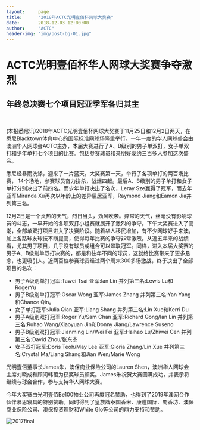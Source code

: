 ```yaml
---
layout:     page
title:      "2018年ACTC光明壹佰杯网球大奖赛"
date:       2018-12-03 12:00:00
author:     "ACTC"
header-img: "img/post-bg-01.jpg"
---
```

<h1 class="text-center"> <strong>ACTC光明壹佰杯华人网球大奖赛争夺激烈</strong> </h1>
<h2 class="text-center"> <strong>年终总决赛七个项目冠亚季军各归其主</strong></h2>
<br>

<p>(本报悉尼讯)2018年ACTC光明壹佰杯网球大奖赛于11月25日和12月2日两天，在悉尼Blacktown体育中心的国际标准网球场隆重举行。一年一度的华人网球盛会由澳洲华人网球会ACTC主办，本届大赛进行了A、B级别的男子单双打，女子单双打和少年单打七个项目的比赛。包括参赛球员和亲朋好友约三百多人参加这次盛会。</p>

<p>悉尼经暴雨洗涤，迎来了一片蓝天。大奖赛第一天，举行了各项单打的两百场比赛， 14个场地，参赛球员奋力拼杀，战烟四起。最后A、B级别的男子单打和女子单打分别决出了前四名。而少年单打决出了名次，Leray Sze赢得了冠军，而去年亚军Miranda Xu再次以年龄上的差异屈居亚军，Raymond Jiang和Eamon Jia并列第三名。</p>

<p>12月2日是一个炎热的天气，烈日当头，劲风吹袭。异常的天气，丝毫没有影响球员的斗志，一早开始的各项双打小组赛就展开了激烈的争夺。下午大奖赛进入了高潮，全部单双打项目进入了决赛阶段。随着华人移民增加，有不少网球好手来澳，加上各路球友球技不断提高，使得每年比赛的争夺非常激烈。从近五年来的战绩看，尤其男子项目，几乎没有球员或组合可以蝉联冠军。同样，进入本届大奖赛的男子A、B级别单双打决赛的，都是和往年不同的球员，这就给比赛带来了更多悬念，也更吸引人。近两百位参赛球员经过两个周末300多场激战，终于决出了全部项目的名次：</p>

* 男子A级别单打冠军:Tawei Tsai 亚军:Ian Lin 并列第三名:Lewis Lu和RogerYu
* 男子B级别单打冠军:Oscar Wong 亚军:James Zhang 并列第三名:Yan Yang和Chance Qin。
* 女子单打冠军:Julia Qian 亚军:Liang Shang 并列第三名:Lin Xue和Kerri Du
* 男子A级别双打冠军:Roger Yu/Sam Chan 亚军:Richard Gong/Ian Lin 并列第三名:Ruhao Wang/Xiaoyuan Jin和Donny Jiang/Lawrence Suseno
* 男子B级别双打冠军:Jianming Lin/Wei Fei 亚军:Haihao Lu/Zhiwei Cen 并列第三名:David Zhou/张东杰
* 女子双打冠军:Doris Teoh/May Lee 亚军:Gloria Zhang/Lin Xue 并列第三名:Crystal Ma/Liang Shang和Jian Wen/Marie Wong

<p>光明壹佰董事长James朱，澳保商业保险公司的Lauren Shen，澳洲华人网球会主席刘晓成和顾问韩蓓为获奖球员颁奖。James朱祝贺大赛圆满成功，并表示将继续与球会合作，参与支持华人网球大赛。</p>

<p>今年大奖赛由光明壹佰Be100物业公司再度冠名赞助，也得到了2019年澳网合作伙伴慕思寝具的特别赞助。同时得到了皇族牌泰国香米、康道国际、蜀香坊、澳保商业保险公司、澳保投资理财和White Glo等公司的鼎力支持和赞助。</p>

<div class="row text-center">
  <div class="col-xs-12 col-sm-12 col-md-12 col-lg-12">
    <img class="img-responsive" src="{{ site.baseurl }}/img/2018-actc.jpg" alt="2017final" />
  </div>
</div>
